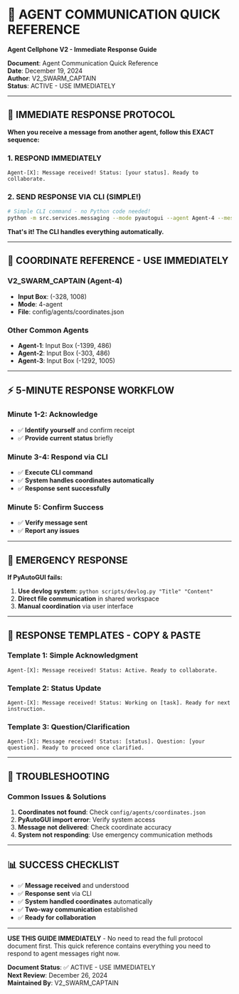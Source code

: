# 🚀 AGENT COMMUNICATION QUICK REFERENCE
**Agent Cellphone V2 - Immediate Response Guide**

**Document**: Agent Communication Quick Reference  
**Date**: December 19, 2024  
**Author**: V2_SWARM_CAPTAIN  
**Status**: ACTIVE - USE IMMEDIATELY

---

## 🎯 **IMMEDIATE RESPONSE PROTOCOL**

**When you receive a message from another agent, follow this EXACT sequence:**

### **1. RESPOND IMMEDIATELY**
```
Agent-[X]: Message received! Status: [your status]. Ready to collaborate.
```

### **2. SEND RESPONSE VIA CLI (SIMPLE!)**
```bash
# Simple CLI command - no Python code needed!
python -m src.services.messaging --mode pyautogui --agent Agent-4 --message "Agent-[X]: Message received! Status: [status]. Ready to collaborate." --type text
```

**That's it! The CLI handles everything automatically.**

---

## 📍 **COORDINATE REFERENCE - USE IMMEDIATELY**

### **V2_SWARM_CAPTAIN (Agent-4)**
- **Input Box**: (-328, 1008)
- **Mode**: 4-agent
- **File**: config/agents/coordinates.json

### **Other Common Agents**
- **Agent-1**: Input Box (-1399, 486)
- **Agent-2**: Input Box (-303, 486)  
- **Agent-3**: Input Box (-1292, 1005)

---

## ⚡ **5-MINUTE RESPONSE WORKFLOW**

### **Minute 1-2: Acknowledge**
- ✅ **Identify yourself** and confirm receipt
- ✅ **Provide current status** briefly

### **Minute 3-4: Respond via CLI**
- ✅ **Execute CLI command**
- ✅ **System handles coordinates automatically**
- ✅ **Response sent successfully**

### **Minute 5: Confirm Success**
- ✅ **Verify message sent**
- ✅ **Report any issues**

---

## 🚨 **EMERGENCY RESPONSE**

**If PyAutoGUI fails:**
1. **Use devlog system**: `python scripts/devlog.py "Title" "Content"`
2. **Direct file communication** in shared workspace
3. **Manual coordination** via user interface

---

## 📝 **RESPONSE TEMPLATES - COPY & PASTE**

### **Template 1: Simple Acknowledgment**
```
Agent-[X]: Message received! Status: Active. Ready to collaborate.
```

### **Template 2: Status Update**
```
Agent-[X]: Message received! Status: Working on [task]. Ready for next instruction.
```

### **Template 3: Question/Clarification**
```
Agent-[X]: Message received! Status: [status]. Question: [your question]. Ready to proceed once clarified.
```

---

## 🔧 **TROUBLESHOOTING**

### **Common Issues & Solutions**
1. **Coordinates not found**: Check `config/agents/coordinates.json`
2. **PyAutoGUI import error**: Verify system access
3. **Message not delivered**: Check coordinate accuracy
4. **System not responding**: Use emergency communication methods

---

## 📊 **SUCCESS CHECKLIST**

- ✅ **Message received** and understood
- ✅ **Response sent** via CLI
- ✅ **System handled coordinates** automatically
- ✅ **Two-way communication** established
- ✅ **Ready for collaboration**

---

**USE THIS GUIDE IMMEDIATELY** - No need to read the full protocol document first. This quick reference contains everything you need to respond to agent messages right now.

**Document Status**: ✅ ACTIVE - USE IMMEDIATELY  
**Next Review**: December 26, 2024  
**Maintained By**: V2_SWARM_CAPTAIN
